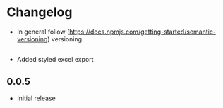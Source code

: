 # Changelog

* In general follow (https://docs.npmjs.com/getting-started/semantic-versioning) versioning.

## <next>
* Added styled excel export

## 0.0.5
* Initial release
